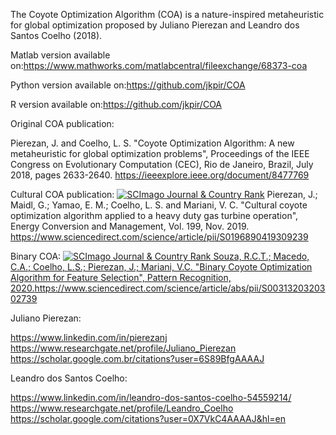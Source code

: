 The Coyote Optimization Algorithm (COA) is a nature-inspired metaheuristic for global optimization proposed by Juliano Pierezan and Leandro dos Santos Coelho (2018).

Matlab version available on:<link>https://www.mathworks.com/matlabcentral/fileexchange/68373-coa</link>

Python version available on:<link>https://github.com/jkpir/COA</link>

R version available on:<link>https://github.com/jkpir/COA</link>


Original COA publication:
    
Pierezan, J. and Coelho, L. S. "Coyote Optimization Algorithm: A new metaheuristic for global optimization problems", Proceedings of the IEEE Congress on Evolutionary Computation (CEC), Rio de Janeiro, Brazil, July 2018, pages 2633-2640.
https://ieeexplore.ieee.org/document/8477769

Cultural COA publication:
<a href="https://www.scimagojr.com/journalsearch.php?q=24823&amp;tip=sid&amp;exact=no" title="SCImago Journal &amp; Country Rank"><img border="0" src="https://www.scimagojr.com/journal_img.php?id=24823" alt="SCImago Journal &amp; Country Rank"  /></a>
Pierezan, J.; Maidl, G.; Yamao, E. M.; Coelho, L. S. and Mariani, V. C. "Cultural coyote optimization algorithm applied to a heavy duty gas turbine operation", Energy Conversion and Management, Vol. 199, Nov. 2019.
https://www.sciencedirect.com/science/article/pii/S0196890419309239

Binary COA:
<a href="https://www.scimagojr.com/journalsearch.php?q=29372&amp;tip=sid&amp;exact=no" title="SCImago Journal &amp; Country Rank"><img border="0" src="https://www.scimagojr.com/journal_img.php?id=29372" alt="SCImago Journal &amp; Country Rank"  />
Souza, R.C.T.; Macedo, C.A.; Coelho, L.S.; Pierezan, J.; Mariani, V.C. "Binary Coyote Optimization Algorithm for Feature Selection", Pattern Recognition, 2020.<link>https://www.sciencedirect.com/science/article/abs/pii/S0031320320302739</link></a>

Juliano Pierezan:
    
https://www.linkedin.com/in/pierezanj
https://www.researchgate.net/profile/Juliano_Pierezan
https://scholar.google.com.br/citations?user=6S89BfgAAAAJ

Leandro dos Santos Coelho:
    
https://www.linkedin.com/in/leandro-dos-santos-coelho-54559214/
https://www.researchgate.net/profile/Leandro_Coelho
https://scholar.google.com/citations?user=0X7VkC4AAAAJ&hl=en

